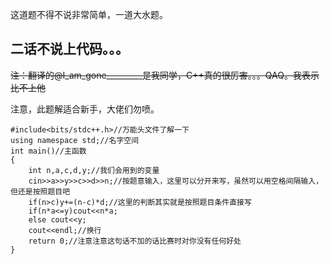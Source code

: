 这道题不得不说非常简单，一道大水题。
## 二话不说上代码。。。

~~注：翻译的@I_am_gone_________是我同学，C++真的很厉害。。。QAQ。我表示比不上他~~

注意，此题解适合新手，大佬们勿喷。

```
#include<bits/stdc++.h>//万能头文件了解一下
using namespace std;//名字空间
int main()//主函数
{
    int n,a,c,d,y;//我们会用到的变量
    cin>>a>>y>>c>>d>>n;//按题意输入，这里可以分开来写，虽然可以用空格间隔输入，但还是按照题目吧
    if(n>c)y+=(n-c)*d;//这里的判断其实就是按照题目条件直接写
    if(n*a<=y)cout<<n*a;
    else cout<<y;
    cout<<endl;//换行
    return 0;//注意注意这句话不加的话比赛时对你没有任何好处
}
```